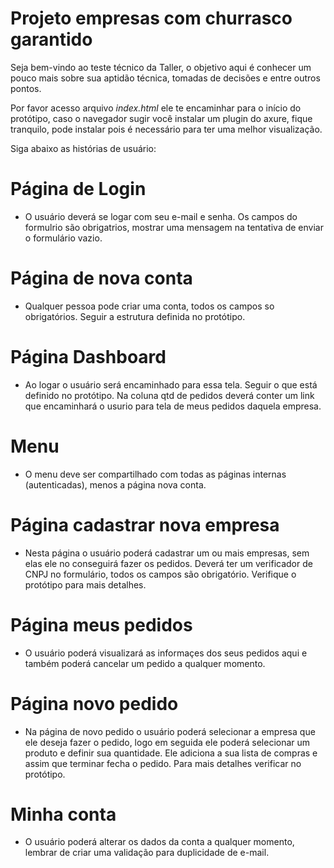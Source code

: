 # Projeto empresas com churrasco garantido
Seja bem-vindo ao teste técnico da Taller, o objetivo aqui é conhecer um pouco mais sobre sua aptidão técnica, tomadas de decisões e entre outros pontos.

Por favor acesso arquivo *index.html* ele te encaminhar para o início do protótipo, caso o navegador sugir você instalar um plugin do axure, fique tranquilo, pode instalar pois é necessário para ter uma melhor visualização.

Siga abaixo as histórias de usuário:

# Página de Login
- O usuário deverá se logar com seu e-mail e senha. Os campos do formulrio são obrigatrios, mostrar uma mensagem na tentativa de enviar o formulário vazio.

# Página de nova conta
- Qualquer pessoa pode criar uma conta, todos os campos so obrigatórios. Seguir a estrutura definida no protótipo.

# Página Dashboard
- Ao logar o usuário será encaminhado para essa tela. Seguir o que está definido no protótipo. Na coluna qtd de pedidos deverá conter um link que encaminhará o usurio para tela de meus pedidos daquela empresa.

# Menu
- O menu deve ser compartilhado com todas as páginas internas (autenticadas), menos a página nova conta.

# Página cadastrar nova empresa
- Nesta página o usuário poderá cadastrar um ou mais empresas, sem elas ele no conseguirá fazer os pedidos. Deverá ter um verificador de CNPJ no formulário, todos os campos são obrigatório. Verifique o protótipo para mais detalhes.

# Página meus pedidos
- O usuário poderá visualizará as informaçes dos seus pedidos aqui e também poderá cancelar um pedido a qualquer momento.

# Página novo pedido
- Na página de novo pedido o usuário poderá selecionar a empresa que ele deseja fazer o pedido, logo em seguida ele poderá selecionar um produto e definir sua quantidade. Ele adiciona a sua lista de compras e assim que terminar fecha o pedido. Para mais detalhes verificar no protótipo.

# Minha conta
- O usuário poderá alterar os dados da conta a qualquer momento, lembrar de criar uma validação para duplicidade de e-mail.
